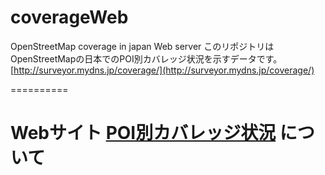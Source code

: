 # coverageWeb
OpenStreetMap coverage in japan Web server
このリポジトリは OpenStreetMapの日本でのPOI別カバレッジ状況を示すデータです。
 [http://surveyor.mydns.jp/coverage/](http://surveyor.mydns.jp/coverage/)
 
 ==========
 
 # Webサイト [POI別カバレッジ状況](http://surveyor.mydns.jp/coverage/) について
 
 
